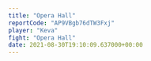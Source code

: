 ```yaml
---
title: "Opera Hall"
reportCode: "AP9VBgb76dTW3Fxj"
player: "Keva"
fight: "Opera Hall"
date: 2021-08-30T19:10:09.637000+00:00
---
```

